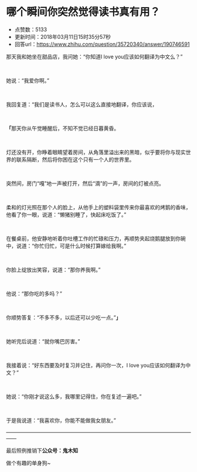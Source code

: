 # 哪个瞬间你突然觉得读书真有用？
- 点赞数：5133
- 更新时间：2018年03月11日15时35分57秒
- 回答url：https://www.zhihu.com/question/35720340/answer/190746591
<body>
 <p data-pid="hSO9cWMA">那天我和她坐在甜品店，我问她：“你知道I love you应该如何翻译为中文么？”</p>
 <br>
 <p data-pid="tq7XY4e3">她说：“我爱你啊。”</p>
 <br>
 <p data-pid="yf4YAb1j">我回复道：“我们是读书人，怎么可以这么直接地翻译，你应该说，</p>
 <br>
 <p data-pid="Ihwh7eD3"><b>「</b>那天你从午觉睡醒后，不知不觉已经日暮黄昏。</p>
 <br>
 <p data-pid="s2F3SnnA">灯还没有开，你睁着眼睛望着房间，从角落里溢出来的黑暗，似乎要将你与现实世界的联系隔断，然后将你困在这个只有一个人的世界里。</p>
 <br>
 <p data-pid="-L6v1Qjn">突然间，房门“嘎”地一声被打开，然后“滴”的一声，房间的灯被点亮。</p>
 <br>
 <p data-pid="3H_txXXO">柔和的灯光照在那个人的脸上，从他手上的塑料袋里传来你最喜欢的烤鹅的香味，他看了你一眼，说道：“懒猪别睡了，快起床吃饭了。”</p>
 <br>
 <p data-pid="X3xrTuRq">在餐桌前，他安静地听着你吐槽工作的忙碌和压力，再顺势夹起烧鹅腿放到你碗中，说道：“你忙归忙，可是什么时候打算嫁给我啊。”</p>
 <br>
 <p data-pid="c0detoBR">你脸上绽放出笑容，说道：“那你养我啊。”</p>
 <br>
 <p data-pid="oz0VOezP">他说：“那你吃的多吗？”</p>
 <br>
 <p data-pid="bVd5EJ0-">你顺势答复：“不多不多，以后还可以少吃一点。”<b>」</b></p>
 <br>
 <p data-pid="H8Muvch8">她听完后说道：“就你嘴巴厉害。”</p>
 <br>
 <p data-pid="QJCFFLyc">我接着说：“好东西要及时复习并记住，再问你一次，I love you应该如何翻译为中文？”</p>
 <br>
 <p data-pid="dGMXR1Ty">她说：“你刚才说这么多，我哪里记得住，你在复述一遍吧。”</p>
 <br>
 <p data-pid="xPxPunsm">于是我说道：“我喜欢你，你能不能做我女朋友。”</p>
 <p data-pid="7pxXNx90">——————————————————————————————————————</p>
 <p data-pid="vSmo9yaV">最后照例推销下<b>公众号：鬼木知</b></p>
 <p data-pid="7xBD1lpZ">做个有趣的单身狗~</p>
</body>